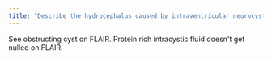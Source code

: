 ```yaml
---
title: "Describe the hydrocephalus caused by intraventricular neurocystocercosis."
---
```

See obstructing cyst on FLAIR. Protein rich intracystic fluid doesn't get nulled on FLAIR.

